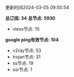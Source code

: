 更新时间2024-03-05 09:50:54

**总订阅: 34**
**总节点: 5930**
- vless节点: 10

**google ping有效节点: 104**
- v2ray节点: 53
- trojan节点: 31
- ss节点: 19
- ssr节点: 1
